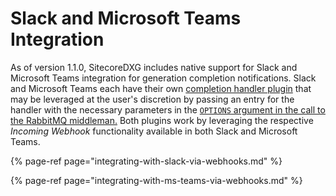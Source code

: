 # Slack and Microsoft Teams Integration

As of version 1.1.0, SitecoreDXG includes native support for Slack and Microsoft Teams integration for generation completion notifications. Slack and Microsoft Teams each have their own [completion handler plugin](../../architecture/plugins/completion-handler-sub-component.md) that may be leveraged at the user's discretion by passing an entry for the handler with the necessary parameters in the [`OPTIONS` argument in the call to the RabbitMQ middleman.](../../getting-started/using-sitecoredxg/using-the-default-rabbitmq-middleman-and-trigger.md) Both plugins work by leveraging the respective _Incoming Webhook_ functionality available in both Slack and Microsoft Teams.

{% page-ref page="integrating-with-slack-via-webhooks.md" %}

{% page-ref page="integrating-with-ms-teams-via-webhooks.md" %}

